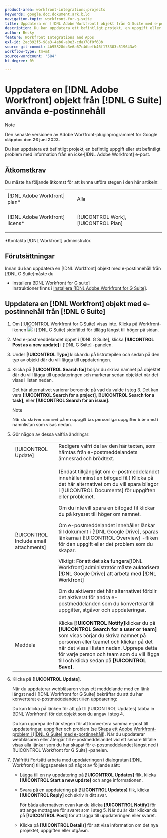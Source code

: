 ```yaml
---
product-area: workfront-integrations;projects
keywords: google,doc,dokument,ark,bild
navigation-topic: workfront-for-g-suite
title: Uppdatera en [!DNL Adobe Workfront] objekt från G Suite med e-postinnehåll
description: Du kan uppdatera ett befintligt projekt, en uppgift eller ett problem med information från ett e-postmeddelande som inte kommer från Adobe Workfront.
author: Becky
feature: Workfront Integrations and Apps
exl-id: 2ac392f5-98a3-4ab6-a0e3-cda378f0f68b
source-git-commit: 4b95828dc3e6a67c4dbefb46f173303c519643a9
workflow-type: tm+mt
source-wordcount: '584'
ht-degree: 0%

---
```


# Uppdatera en [!DNL Adobe Workfront] objekt från [!DNL G Suite] använda e-postinnehåll

>[!NOTE]
>
>Den senaste versionen av Adobe Workfront-pluginprogrammet för Google släpptes den 26 juni 2023.

Du kan uppdatera ett befintligt projekt, en befintlig uppgift eller ett befintligt problem med information från en icke-[!DNL Adobe Workfront] e-post.

## Åtkomstkrav

Du måste ha följande åtkomst för att kunna utföra stegen i den här artikeln:

<table style="table-layout:auto"> 
 <col> 
 <col> 
 <tbody> 
  <tr> 
   <td role="rowheader">[!DNL Adobe Workfront] plan*</td> 
   <td> <p>Alla</p> </td> 
  </tr> 
  <tr> 
   <td role="rowheader">[!DNL Adobe Workfront] licens*</td> 
   <td> <p>[!UICONTROL Work], [!UICONTROL Plan]</p> </td> 
  </tr> 
 </tbody> 
</table>

&#42;Kontakta [!DNL Workfront] administratör.

## Förutsättningar

Innan du kan uppdatera en [!DNL Workfront] objekt med e-postinnehåll från [!DNL G Suite]måste du

* Installera [!DNL Workfront for G suite]\
   Instruktioner finns i [Installera [!DNL Adobe Workfront for G Suite]](../../workfront-integrations-and-apps/workfront-for-g-suite/install-workfront-for-gsuite.md).

## Uppdatera en [!DNL Workfront] objekt med e-postinnehåll från [!DNL G Suite]

1. Om [!UICONTROL Workfront for G Suite] visas inte. Klicka på Workfront-ikonen ![](assets/wf-lion-icon.png) i [!DNL G Suite] sidofältet för tillägg längst till höger på sidan.
1. Med e-postmeddelandet öppet i [!DNL G Suite], klicka **[!UICONTROL Post as a new update]** i [!DNL G Suite] -panelen.
1. Under **[!UICONTROL Type]** klickar du på listrutepilen och sedan på den typ av objekt där du vill lägga till uppdateringen.
1. Klicka på **[!UICONTROL Search for]** börjar du skriva namnet på objektet där du vill lägga till uppdateringen och markerar sedan objektet när det visas i listan nedan.

   Det här alternativet varierar beroende på vad du valde i steg 3. Det kan vara **[!UICONTROL Search for a project]**, **[!UICONTROL Search for a task]**, eller **[!UICONTROL Search for an issue]**.

   >[!NOTE]
   >
   >När du skriver namnet på en uppgift tas personliga uppgifter inte med i namnlistan som visas nedan.

1. Gör någon av dessa valfria ändringar:

   <table style="table-layout:auto"> 
    <col> 
    <col> 
    <tbody> 
     <tr> 
      <td role="rowheader">[!UICONTROL Update]</td> 
      <td>Redigera valfri del av den här texten, som hämtas från e-postmeddelandets ämnesrad och brödtext.</td> 
     </tr> 
     <tr data-mc-conditions=""> 
      <td role="rowheader">[!UICONTROL Include email attachments]</td> 
      <td><p>(Endast tillgängligt om e-postmeddelandet innehåller minst en bifogad fil.) Klicka på det här alternativet om du vill spara bilagor i [!UICONTROL Documents] för uppgiften eller problemet. </p><p>Om du inte vill spara en bifogad fil klickar du på krysset till höger om namnet. </p><p>Om e-postmeddelandet innehåller länkar till dokument i [!DNL Google Drive], sparas länkarna i [!UICONTROL Overview] -fliken för den uppgift eller det problem som du skapar. </p><p>Viktigt: <span style="color: #ff1493;"><span style="color: #000000;">För att det ska fungera</span></span>[!DNL Workfront] administratör<span style="color: #ff1493;"><span style="color: #000000;"> måste auktorisera [!DNL Google Drive] att arbeta med [!DNL Workfront]</span></span></p>
      <p>Om du aktiverar det här alternativet förblir det aktiverat för andra e-postmeddelanden som du konverterar till uppgifter, utgåvor och uppdateringar.</p></td> 
     </tr> 
     <tr data-mc-conditions=""> 
      <td role="rowheader">Meddela</td> 
      <td>Klicka <strong>[!UICONTROL Notify]</strong>klickar du på <strong>[!UICONTROL Search for a user or team]</strong> som visas börjar du skriva namnet på personen eller teamet och klickar på det när det visas i listan nedan. Upprepa detta för varje person och team som du vill lägga till och klicka sedan på <strong>[!UICONTROL Save]</strong>.</td> 
     </tr> 
    </tbody> 
   </table>

1. Klicka på **[!UICONTROL Update]**.

   När du uppdaterar webbläsaren visas ett meddelande med en länk längst ned i [!DNL Workfront for G Suite] bekräftar du att du har konverterat e-postmeddelandet till en uppdatering:

   Du kan klicka på länken för att gå till [!UICONTROL Updates] tabba in [!DNL Workfront] för det objekt som du angav i steg 4.

   Du kan upprepa de här stegen för att konvertera samma e-post till uppdateringar, uppgifter och problem (se [Skapa ett Adobe Workfront-problem i [!DNL G Suite] med e-postinnehåll](../../workfront-integrations-and-apps/workfront-for-g-suite/create-wf-issue-in-g-suite-using-email-content.md)). När du uppdaterar webbläsaren eller återgår till e-postmeddelandet vid ett senare tillfälle visas alla länkar som du har skapat för e-postmeddelandet längst ned i [!UICONTROL Workfront for G Suite] -panelen.

1. (Valfritt) Fortsätt arbeta med uppdateringen i dialogrutan [!DNL Workfront] tilläggspanelen på något av följande sätt:

   * Lägga till en ny uppdatering på **[!UICONTROL Updates]** flik, klicka **[!UICONTROL Start a new update]** och ange informationen.

   * Svara på en uppdatering på **[!UICONTROL Updates]** flik, klicka **[!UICONTROL Reply]** och skriv in ditt svar.

     För båda alternativen ovan kan du klicka **[!UICONTROL Notify]** för att ange mottagare för svaret som i steg 5. När du är klar klickar du på **[!UICONTROL Post]** för att lägga till uppdateringen eller svaret.

   * Klicka på **[!UICONTROL Details]** för att visa information om det nya projektet, uppgiften eller utgåvan.
